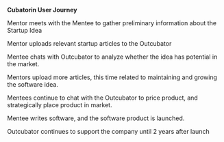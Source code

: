 **Cubatorin User Journey**

Mentor meets with the Mentee to gather preliminary information about the Startup Idea

Mentor uploads relevant startup articles to the Outcubator

Mentee chats with Outcubator to analyze whether the idea has potential in the market. 

Mentors upload more articles, this time related to maintaining and growing the software idea. 

Mentees continue to chat with the Outcubator to price product, and strategically place product in market.

Mentee writes software, and the software product is launched. 

Outcubator continues to support the company until 2 years after launch
